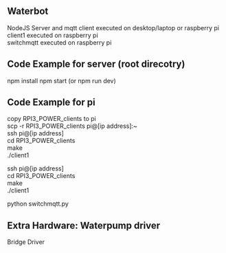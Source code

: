 ## Waterbot

NodeJS Server and mqtt client executed on desktop/laptop or raspberry pi <br/>
client1 executed on raspberry pi <br/>
switchmqtt executed on raspberry pi<br/>
## Code Example for server (root direcotry)
npm install
npm start (or npm run dev)

## Code Example for pi
copy RPI3_POWER_clients to pi <br />
scp -r RPI3_POWER_clients pi@[ip address]:~ <br />
ssh pi@[ip address] <br />
cd RPI3_POWER_clients <br />
make <br />
./client1


ssh pi@[ip address] <br />
cd RPI3_POWER_clients <br />
make <br />
./client1

python switchmqtt.py

## Extra Hardware: Waterpump driver
Bridge Driver